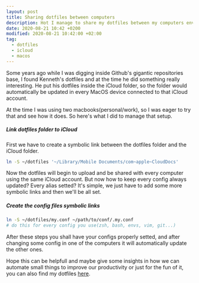 ```yaml
---
layout: post
title: Sharing dotfiles between computers
description: Hot I manage to share my dotfiles between my computers environment.
date: 2020-08-21 10:42 +0200
modified: 2020-08-21 10:42:00 +02:00
tag:
  - dotfiles
  - icloud
  - macos
---
```


Some years ago while I was digging inside Github's gigantic repositories base, I found Kenneth's dotfiles and
at the time he did something really interesting. He put his dotfiles inside the iCloud folder, so the folder
would automatically be updated in every MacOS device connected to that iCloud account.

At the time I was using two macbooks(personal/work), so I was eager to try that and see how it does. So here's
what I did to manage that setup.

##### Link dotfiles folder to iCloud
First we have to create a symbolic link between the dotfiles folder and the iCloud folder.
```bash
ln -S ~/dotfiles '~/Library/Mobile Documents/com~apple~CloudDocs'
```

Now the dotfiles will begin to upload and be shared with every computer using the same iCloud account. But now
how to keep every config always updated? Every alias setted? It's simple, we just have to add some more symbolic
links and then we'll be all set.

##### Create the config files symbolic links
```bash
ln -S ~/dotfiles/my.conf ~/path/to/conf/.my.conf
# do this for every config you use(zsh, bash, envs, vim, git...)
```

After these steps you shall have your configs properly setted, and after changing some config in one of the
computers it will automatically update the other ones.

Hope this can be helpfull and maybe give some insights in how we can automate small things to improve our productivity
or just for the fun of it, you can also find my dotfiles [here](https://github.com/gugsrs/dotfiles).


